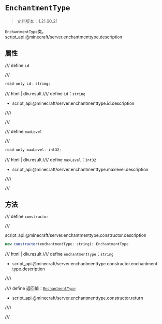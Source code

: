 # `EnchantmentType`

> 文档版本：1.21.60.21

`EnchantmentType`类。script_api.@minecraft/server.enchantmenttype.description

## 属性

/// define
`id`


///

```js
read-only id: string;
```

/// html | div.result
//// define
`id`：`string`

- script_api.@minecraft/server.enchantmenttype.id.description


////

///


/// define
`maxLevel`


///

```js
read-only maxLevel: int32;
```

/// html | div.result
//// define
`maxLevel`：`int32`

- script_api.@minecraft/server.enchantmenttype.maxlevel.description


////

///


## 方法

/// define
`constructor`


///

script_api.@minecraft/server.enchantmenttype.constructor.description

```js
new constructor(enchantmentType: string): EnchantmentType
```

/// html | div.result
//// define
`enchantmentType`：`string`

- script_api.@minecraft/server.enchantmenttype.constructor.enchantmenttype.description


////

//// define
返回值：[`EnchantmentType`](./enchantmenttype.md)

- script_api.@minecraft/server.enchantmenttype.constructor.return


////

///

